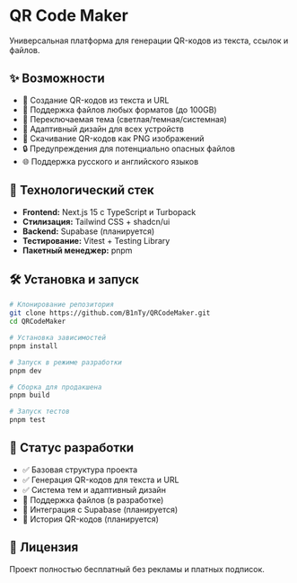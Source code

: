 # QR Code Maker

Универсальная платформа для генерации QR-кодов из текста, ссылок и файлов.

## ✨ Возможности

- 🔗 Создание QR-кодов из текста и URL
- 📁 Поддержка файлов любых форматов (до 100GB)
- 🎨 Переключаемая тема (светлая/темная/системная)
- 📱 Адаптивный дизайн для всех устройств
- 💾 Скачивание QR-кодов как PNG изображений
- 🔒 Предупреждения для потенциально опасных файлов
- 🌐 Поддержка русского и английского языков

## 🚀 Технологический стек

- **Frontend:** Next.js 15 с TypeScript и Turbopack
- **Стилизация:** Tailwind CSS + shadcn/ui
- **Backend:** Supabase (планируется)
- **Тестирование:** Vitest + Testing Library
- **Пакетный менеджер:** pnpm

## 🛠️ Установка и запуск

```bash
# Клонирование репозитория
git clone https://github.com/B1nTy/QRCodeMaker.git
cd QRCodeMaker

# Установка зависимостей
pnpm install

# Запуск в режиме разработки
pnpm dev

# Сборка для продакшена
pnpm build

# Запуск тестов
pnpm test
```

## 📖 Статус разработки

- ✅ Базовая структура проекта
- ✅ Генерация QR-кодов для текста и URL
- ✅ Система тем и адаптивный дизайн
- 🔄 Поддержка файлов (в разработке)
- 🔄 Интеграция с Supabase (планируется)
- 🔄 История QR-кодов (планируется)

## 📄 Лицензия

Проект полностью бесплатный без рекламы и платных подписок.
